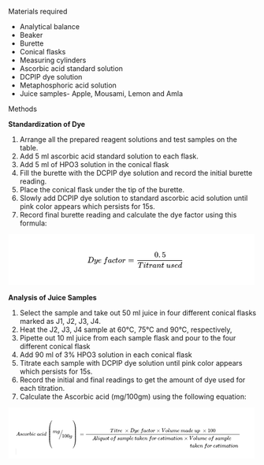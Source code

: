 Materials required 

* Analytical balance 
* Beaker 
* Burette
* Conical flasks 
* Measuring cylinders 
* Ascorbic acid standard solution 
* DCPIP dye solution  
* Metaphosphoric acid solution 
* Juice samples- Apple, Mousami, Lemon and Amla 


Methods 

**Standardization of Dye**

1. Arrange all the prepared reagent solutions and test samples on the table. 
2. Add 5 ml ascorbic acid standard solution to each flask.  
3. Add 5 ml of HPO3 solution in the conical flask 
4. Fill the burette with the DCPIP dye solution and record the initial burette reading.  
5. Place the conical flask under the tip of the burette.  
6. Slowly add DCPIP dye solution to standard ascorbic acid solution until pink color appears which persists for 15s. 
7. Record final burette reading and calculate the dye factor using this formula: 

<img src="images/formula1.png" width="500">

**Analysis of Juice Samples**

1. Select the sample and take out 50 ml juice in four different conical flasks marked as J1, J2, J3, J4. 
2. Heat the J2, J3, J4 sample at 60°C, 75°C and 90°C, respectively, 
3. Pipette out 10 ml juice from each sample flask and pour to the four different conical flask 
4. Add 90 ml of 3% HPO3 solution in each conical flask 
5. Titrate each sample with DCPIP dye solution until pink color appears which persists for 15s. 
6. Record the initial and final readings to get the amount of dye used for each titration.  
7. Calculate the Ascorbic acid (mg/100gm) using the following equation: 

<img src="images/formula2.png" width="500">
